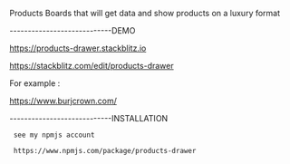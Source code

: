 Products Boards that will get data and show products on a luxury format

----------------------------DEMO

https://products-drawer.stackblitz.io

https://stackblitz.com/edit/products-drawer

For example :

https://www.burjcrown.com/

----------------------------INSTALLATION

     see my npmjs account
     
     https://www.npmjs.com/package/products-drawer
